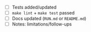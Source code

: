 * [ ] Tests added/updated
* [ ] `make lint` + `make test` passed
* [ ] Docs updated (`RUN.md` or `README.md`)
* [ ] Notes: limitations/follow-ups

